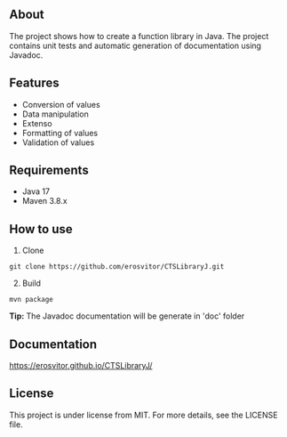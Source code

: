 ## About
The project shows how to create a function library in Java. The project contains unit tests and automatic generation of documentation using Javadoc.

## Features
+ Conversion of values
+ Data manipulation
+ Extenso
+ Formatting of values
+ Validation of values

## Requirements
+ Java 17
+ Maven 3.8.x

## How to use
1. Clone
```
git clone https://github.com/erosvitor/CTSLibraryJ.git
```

2. Build
```
mvn package
```
**Tip:** The Javadoc documentation will be generate in 'doc' folder

## Documentation
https://erosvitor.github.io/CTSLibraryJ/

## License
This project is under license from MIT. For more details, see the LICENSE file.
